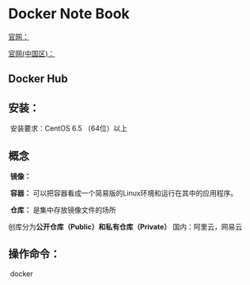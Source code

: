 # Docker Note Book

[官网：](https://www.docker.com)

[官网(中国区)：](https://www.docker-cn.com)

## Docker Hub

## 安装：

​			安装要求：CentOS 6.5 （64位）以上





## 概念

​		**镜像：**

​		**容器：** 可以把容器看成一个简易版的Linux环境和运行在其中的应用程序。

​		**仓库：** 是集中存放镜像文件的场所

​					创库分为**公开仓库（Public）**和**私有仓库（Private）**		国内：阿里云，网易云

## 操作命令：

​		docker